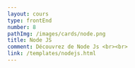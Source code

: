 ```yaml
---
layout: cours
type: frontEnd
number: 8
pathImg: /images/cards/node.png
title: Node JS
comment: Découvrez de Node Js <br><br>
link: /templates/nodejs.html
---
```

